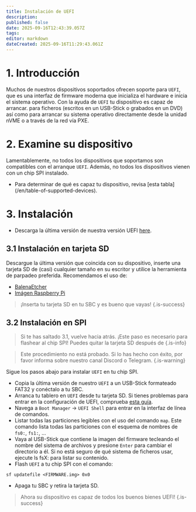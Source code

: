 ```yaml
---
title: Instalación de UEFI
description:
published: false
date: 2025-09-16T12:43:39.057Z
tags:
editor: markdown
dateCreated: 2025-09-16T11:29:43.061Z
---
```


# 1. Introducción

Muchos de nuestros dispositivos soportados ofrecen soporte para `UEFI`, que es una interfaz de firmware moderna que inicializa el hardware e inicia el sistema operativo. Con la ayuda de `UEFI` tu dispositivo es capaz de arrancar. para ficheros (escritos en un USB-Stick o grabados en un DVD) así como para arrancar su sistema operativo directamente desde la unidad nVME o a través de la red vía PXE.

# 2. Examine su dispositivo

Lamentablemente, no todos los dispositivos que soportamos son compatibles con el arranque `UEFI`. Además, no todos los dispositivos vienen con un chip SPI instalado.

- Para determinar de qué es capaz tu dispositivo, revisa [esta tabla] (/en/table-of-supported-devices).

# 3. Instalación

- Descarga la última versión de nuestra versión UEFI [here](https://github.com/BredOS/edk2-rk3588/releases).

## 3.1 Instalación en tarjeta SD

Descargue la última versión que coincida con su dispositivo, inserte una tarjeta SD de (casi) cualquier tamaño en su escritor y utilice la herramienta de parpadeo preferida. Recomendamos el uso de:

- [BalenaEtcher](https://etcher.balena.io/)
- [Imágen Raspberry Pi](https://github.com/raspberrypi/rpi-imager)

> ¡Inserta tu tarjeta SD en tu SBC y es bueno que vayas!
> {.is-success}

## 3.2 Instalación en SPI

> Si te has saltado 3.1, vuelve hacia atrás. ¡Este paso es necesario para flashear al chip SPI!
> Puedes quitar la tarjeta SD después de
> {.is-info}

> Este procedimiento no está probado. Si lo has hecho con éxito, por favor informa sobre nuestro canal Discord o Telegram.
> {.is-warning}

Sigue los pasos abajo para instalar `UEFI` en tu chip SPI.

- Copia la última versión de nuestro `UEFI` a un USB-Stick formateado FAT32 y conéctalo a tu SBC.
- Arranca tu tablero en `UEFI` desde tu tarjeta SD. Si tienes problemas para entrar en la configuración de UEFI, comprueba [esta guía](/en/how-to/change-default-boot-order-rk3588#2.1-Accessing-the-Boot-Menu).
- Navega a `Boot Manager` -> `UEFI Shell` para entrar en la interfaz de línea de comandos.
- Listar todas las particiones legibles con el uso del comando `map`. Este comando lista todas las particiones con el esquema de nombres de `fs0:`, `fs1:`, ...
- Vaya al USB-Stick que contiene la imagen del firmware tecleando el nombre del sistema de archivos y presione `Enter` para cambiar el directorio a él. Si no está seguro de qué sistema de ficheros usar, ejecute ls fsX: para listar su contenido.
- Flash `UEFI` a tu chip SPI con el comando:

```
sf updatefile <FIRMWARE.img> 0x0
```

- Apaga tu SBC y retira la tarjeta SD.

> Ahora su dispositivo es capaz de todos los buenos bienes UEFI!
> {.is-success}
